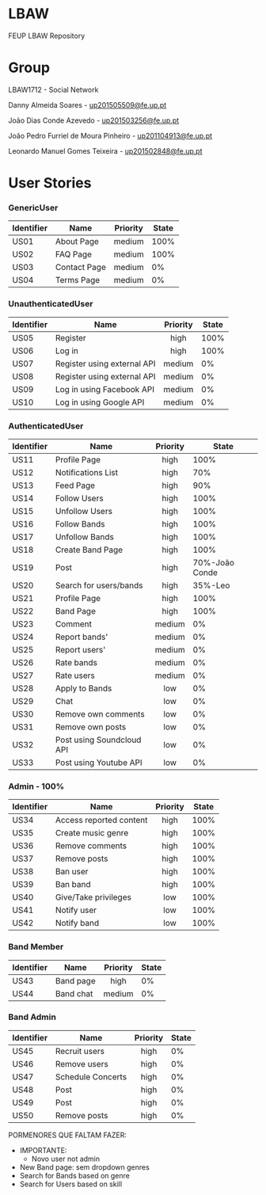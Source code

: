 # LBAW
FEUP LBAW Repository

# Group
LBAW1712 - Social Network


Danny Almeida Soares - up201505509@fe.up.pt

João Dias Conde Azevedo - up201503256@fe.up.pt

João Pedro Furriel de Moura Pinheiro - up201104913@fe.up.pt

Leonardo Manuel Gomes Teixeira - up201502848@fe.up.pt

# User Stories

### GenericUser
|Identifier|Name|Priority|State|
| -------- | -- |:------:| --------- |
|US01      |About Page|medium|100%|
|US02      |FAQ Page|medium|100%|
|US03      |Contact Page|medium|0%|
|US04      |Terms Page|medium|0%|


### UnauthenticatedUser
|Identifier|Name|Priority|State|
| -------- | -- |:------:| --------- |
|US05      |Register|high|100%|
|US06      |Log in|high|100%|
|US07      |Register using external API|medium|0%|
|US08      |Register using external API|medium|0%|
|US09      |Log in using Facebook API|medium|0%|
|US10      |Log in using Google API|medium|0%|



### AuthenticatedUser
|Identifier|Name|Priority|State|
| -------- | -- |:------:| --------- |
|US11      |Profile Page|high|100%|
|US12      |Notifications List|high|70%|
|US13      |Feed Page|high|90%|
|US14      |Follow Users|high|100%|
|US15      |Unfollow Users|high|100%|
|US16      |Follow Bands|high|100%|
|US17      |Unfollow Bands|high|100%|
|US18      |Create Band Page|high|100%|
|US19      |Post|high|70%-João Conde|
|US20      |Search for users/bands|high|35%-Leo|
|US21      |Profile Page|high|100%|
|US22      |Band Page|high|100%|
|US23      |Comment|medium|0%|
|US24      |Report bands'|medium|0%|
|US25      |Report users'|medium|0%|
|US26      |Rate bands|medium|0%|
|US27      |Rate users|medium|0%|
|US28      |Apply to Bands|low|0%|
|US29      |Chat|low|0%|
|US30      |Remove own comments|low|0%|
|US31      |Remove own posts|low|0%|
|US32      |Post using Soundcloud API|low|0%|
|US33      |Post using Youtube API|low|0%|

### Admin - 100%
|Identifier|Name|Priority|State|
| -------- | -- |:------:| --------- |
|US34      |Access reported content|high|100%|
|US35      |Create music genre|high|100%|
|US36      |Remove comments|high|100%|
|US37      |Remove posts|high|100%|
|US38      |Ban user|high|100%|
|US39      |Ban band|high|100%|
|US40      |Give/Take privileges|low|100%|
|US41      |Notify user|low|100%|
|US42      |Notify band|low|100%|

### Band Member
|Identifier|Name|Priority|State|
| -------- | -- |:------:| --------- |
|US43      |Band page|high|0%|
|US44      |Band chat|medium|0%|


### Band Admin
|Identifier|Name|Priority|State|
| -------- | -- |:------:| --------- |
|US45      |Recruit users|high|0%|
|US46      |Remove users|high|0%|
|US47      |Schedule Concerts|high|0%|
|US48      |Post|high|0%|
|US49      |Post|high|0%|
|US50      |Remove posts|high|0%|



PORMENORES QUE FALTAM FAZER:

- IMPORTANTE: 
  - Novo user not admin
- New Band page: sem dropdown genres
- Search for Bands based on genre
- Search for Users based on skill
